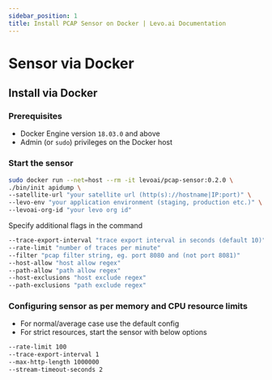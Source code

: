```yaml
---
sidebar_position: 1
title: Install PCAP Sensor on Docker | Levo.ai Documentation
---
```


# Sensor via Docker

## Install via Docker

### Prerequisites
-   Docker Engine version  `18.03.0`  and above
-   Admin (or  `sudo`) privileges on the Docker host

### Start the sensor

```bash
sudo docker run --net=host --rm -it levoai/pcap-sensor:0.2.0 \
./bin/init apidump \
--satellite-url "your satellite url (http(s)://hostname|IP:port)" \
--levo-env "your application environment (staging, production etc.)" \
--levoai-org-id "your levo org id"
```
Specify additional flags in the command
```bash
--trace-export-interval	"trace export interval in seconds (default 10)"
--rate-limit "number of traces per minute"
--filter "pcap filter string, eg. port 8080 and (not port 8081)"
--host-allow "host allow regex"
--path-allow "path allow regex"
--host-exclusions "host exclude regex"
--path-exclusions "path exclude regex"
```

### Configuring sensor as per memory and CPU resource limits

- For normal/average case use the default config
- For strict resources, start the sensor with below options
```bash
--rate-limit 100
--trace-export-interval 1
--max-http-length 1000000
--stream-timeout-seconds 2
```
